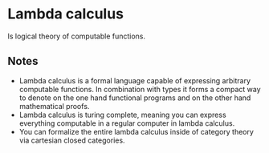 # Lambda calculus
Is logical theory of computable functions.

## Notes
- Lambda calculus is a formal language capable of expressing arbitrary computable functions. In combination with types it forms a compact way to denote on the one hand functional programs and on the other hand mathematical proofs.
- Lambda calculus is turing complete, meaning you can express everything computable in a regular computer in lambda calculus.
- You can formalize the entire lambda calculus inside of category theory via cartesian closed categories.